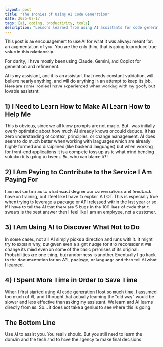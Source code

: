 ```yaml
---
layout: post
title: "The Ironies of Using AI Code Generation"
date: 2025-07-17
tags: [ai, coding, productivity, tools]
description: "Lessons learned from using AI assistants for code generation—why you still need to learn the domain and maintain agency over decisions."
---
```


This post is an encouragement to use AI for what it was always meant for: an augmentation of you. You are the only thing that is going to produce true value in this relationship.

For clarity, I have mostly been using Claude, Gemini, and Copilot for generation and refinement.

AI is my assistant, and it is an assistant that needs constant validation, will believe nearly anything, and will do anything in an attempt to keep its job. Here are some ironies I have experienced when working with my goofy but lovable assistant:

## 1) I Need to Learn How to Make AI Learn How to Help Me

This is obvious, since we all know prompts are not magic. But I was initially overly optimistic about how much AI already knows or could deduce. It has zero understanding of context, principles, or change management. AI does seem to do much better when working with languages which are already highly formed and disciplined (like backend languages) but when working for front-end applications it is a complete toss up as to what mind bending solution it is going to invent. But who can blame it?!

## 2) I Am Paying to Contribute to the Service I Am Paying For

I am not certain as to what exact degree our conversations and feedback have on training, but I feel like I have to explain A LOT. This is especially true when trying to leverage a package or API released within the last year or so. If I have to tell the AI that there are 5 bugs in the 100 lines of code that it swears is the best answer then I feel like I am an employee, not a customer.

## 3) I Am Using AI to Discover What Not to Do

In some cases, not all, AI simply picks a direction and runs with it. It might try to explain why, but given even a slight nudge for it to reconsider it will change its mind even on some of the basic premises of its original. Probabilities are one thing, but randomness is another. Eventually I go back to the documentation for an API, package, or language and then tell AI what I learned.

## 4) I Spent More Time in Order to Save Time

When I first started using AI code generation I lost so much time. I assumed too much of AI, and I thought that actually learning the "old way" would be slower and less effective than asking my assistant. We learn and AI learns directly from us. So... it does not take a genius to see where this is going.

## The Bottom Line

Use AI to assist you. You really should. But you still need to learn the domain and the tech and to have the agency to make final decisions.
